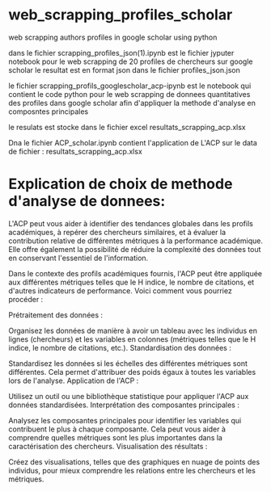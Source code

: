 # web_scrapping_profiles_scholar
web scrapping authors profiles in google scholar using python

dans le fichier scrapping_profiles_json(1).ipynb est le fichier jyputer notebook pour le web scrapping de 20 profiles de chercheurs sur google scholar
le resultat est en format json dans le fichier profiles_json.json

le fichier scrapping_profils_googlescholar_acp-ipynb est le notebook qui contient le code python pour le web scrapping de donnees quantitatives des profiles dans google scholar afin d'appliquer la methode d'analyse en composntes principales

le resulats est stocke dans le fichier excel resultats_scrapping_acp.xlsx

Dna le fichier ACP_scholar.ipynb contient l'application de L'ACP sur le data de fichier : resultats_scrapping_acp.xlsx



# Explication de choix de methode d'analyse de donnees:

L'ACP peut vous aider à identifier des tendances globales dans les profils académiques, à repérer des chercheurs similaires, et à évaluer la contribution relative de différentes métriques à la performance académique. Elle offre également la possibilité de réduire la complexité des données tout en conservant l'essentiel de l'information.

Dans le contexte des profils académiques fournis, l'ACP peut être appliquée aux différentes métriques telles que le H indice, le nombre de citations, et d'autres indicateurs de performance. Voici comment vous pourriez procéder :

Prétraitement des données :

Organisez les données de manière à avoir un tableau avec les individus en lignes (chercheurs) et les variables en colonnes (métriques telles que le H indice, le nombre de citations, etc.).
Standardisation des données :

Standardisez les données si les échelles des différentes métriques sont différentes. Cela permet d'attribuer des poids égaux à toutes les variables lors de l'analyse.
Application de l'ACP :

Utilisez un outil ou une bibliothèque statistique pour appliquer l'ACP aux données standardisées.
Interprétation des composantes principales :

Analysez les composantes principales pour identifier les variables qui contribuent le plus à chaque composante. Cela peut vous aider à comprendre quelles métriques sont les plus importantes dans la caractérisation des chercheurs.
Visualisation des résultats :

Créez des visualisations, telles que des graphiques en nuage de points des individus, pour mieux comprendre les relations entre les chercheurs et les métriques.
